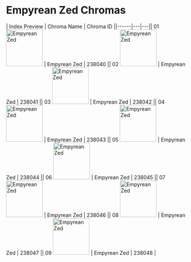 # Empyrean Zed Chromas

| Index  Preview | Chroma Name | Chroma ID ||------|---|---|| 01  <img src='https://raw.communitydragon.org/latest/plugins/rcp-be-lol-game-data/global/default/v1/champion-chroma-images/238/238040.png' alt='Empyrean Zed' width='100'> | Empyrean Zed | 238040 || 02  <img src='https://raw.communitydragon.org/latest/plugins/rcp-be-lol-game-data/global/default/v1/champion-chroma-images/238/238041.png' alt='Empyrean Zed' width='100'> | Empyrean Zed | 238041 || 03  <img src='https://raw.communitydragon.org/latest/plugins/rcp-be-lol-game-data/global/default/v1/champion-chroma-images/238/238042.png' alt='Empyrean Zed' width='100'> | Empyrean Zed | 238042 || 04  <img src='https://raw.communitydragon.org/latest/plugins/rcp-be-lol-game-data/global/default/v1/champion-chroma-images/238/238043.png' alt='Empyrean Zed' width='100'> | Empyrean Zed | 238043 || 05  <img src='https://raw.communitydragon.org/latest/plugins/rcp-be-lol-game-data/global/default/v1/champion-chroma-images/238/238044.png' alt='Empyrean Zed' width='100'> | Empyrean Zed | 238044 || 06  <img src='https://raw.communitydragon.org/latest/plugins/rcp-be-lol-game-data/global/default/v1/champion-chroma-images/238/238045.png' alt='Empyrean Zed' width='100'> | Empyrean Zed | 238045 || 07  <img src='https://raw.communitydragon.org/latest/plugins/rcp-be-lol-game-data/global/default/v1/champion-chroma-images/238/238046.png' alt='Empyrean Zed' width='100'> | Empyrean Zed | 238046 || 08  <img src='https://raw.communitydragon.org/latest/plugins/rcp-be-lol-game-data/global/default/v1/champion-chroma-images/238/238047.png' alt='Empyrean Zed' width='100'> | Empyrean Zed | 238047 || 09  <img src='https://raw.communitydragon.org/latest/plugins/rcp-be-lol-game-data/global/default/v1/champion-chroma-images/238/238048.png' alt='Empyrean Zed' width='100'> | Empyrean Zed | 238048 |